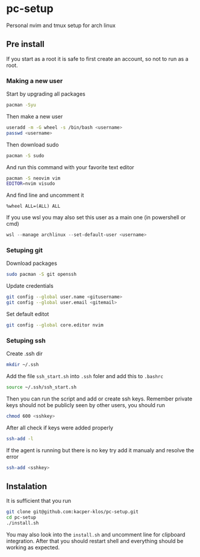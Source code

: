 # pc-setup
Personal nvim and tmux setup for arch linux

## Pre install
If you start as a root it is safe to first create an account, so not to run as a root. 
### Making a new user
Start by upgrading all packages
```bash
pacman -Syu
```
Then make a new user
```bash
useradd -m -G wheel -s /bin/bash <username>
passwd <username>
```
Then download sudo
```bash
pacman -S sudo
```
And run this command with your favorite text editor
```bash
pacman -S neovim vim
EDITOR=nvim visudo
```
And find line and uncomment it
```
%wheel ALL=(ALL) ALL
```

If you use wsl you may also set this user as a main one (in powershell or cmd)
```powershell
wsl --manage archlinux --set-default-user <username> 
```

### Setuping git
Download packages
```bash
sudo pacman -S git openssh
```
Update credentials
```bash
git config --global user.name <gitusername>
git config --global user.email <gitemail>
```
Set default editot
```bash
git config --global core.editor nvim
```

### Setuping ssh
Create .ssh dir
```bash
mkdir ~/.ssh
```
Add the file `ssh_start.sh` into `.ssh` foler and add this to `.bashrc`
```bash
source ~/.ssh/ssh_start.sh
```
Then you can run the script and add or create ssh keys. Remember private keys should not be publicly seen by other users, you should run
```bash
chmod 600 <sshkey>
```
After all check if keys were added properly
```bash
ssh-add -l
```
If the agent is running but there is no key try add it manualy and resolve the error
```bash
ssh-add <sshkey>
```

## Instalation
It is sufficient that you run
```bash
git clone git@github.com:kacper-klos/pc-setup.git
cd pc-setup
./install.sh
```
You may also look into the `install.sh` and uncomment line for clipboard integration. 
After that you should restart shell and everything should be working as expected.
